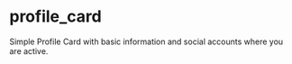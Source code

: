 # profile_card
Simple Profile Card with basic information and social accounts where you are active.

